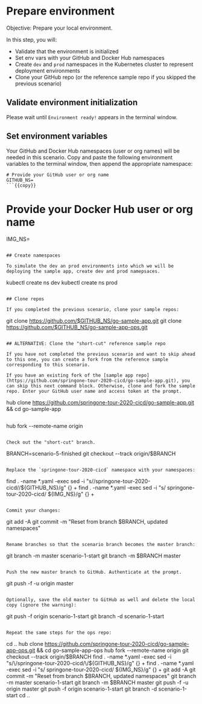 # Prepare environment

Objective:
Prepare your local environment.

In this step, you will:
- Validate that the environment is initialized
- Set env vars with your GitHub and Docker Hub namespaces
- Create `dev` and `prod` namespaces in the Kubernetes cluster to represent deployment environments
- Clone your GitHub repo (or the reference sample repo if you skipped the previous scenario)

## Validate environment initialization

Please wait until `Environment ready!` appears in the terminal window.

## Set environment variables

Your GitHub and Docker Hub namespaces (user or org names) will be needed in this scenario.
Copy and paste the following environment variables to the terminal window, then append the appropriate namespace:

```
# Provide your GitHub user or org name
GITHUB_NS=
```{{copy}}

```
# Provide your Docker Hub user or org name
IMG_NS=
```{{copy}}

## Create namespaces

To simulate the dev an prod environments into which we will be deploying the sample app, create dev and prod namepsaces.

```
kubectl create ns dev
kubectl create ns prod
```{{execute}}

## Clone repos

If you completed the previous scenario, clone your sample repos:

```
git clone https://github.com/$GITHUB_NS/go-sample-app.git
git clone https://github.com/$GITHUB_NS/go-sample-app-ops.git
```{{execute}}

## ALTERNATIVE: Clone the "short-cut" reference sample repo

If you have not completed the previous scenario and want to skip ahead to this one, you can create a fork from the reference sample corresponding to this scenario.

If you have an existing fork of the [sample app repo](https://github.com/springone-tour-2020-cicd/go-sample-app.git), you can skip this next command block. Otherwise, clone and fork the sample repo. Enter your GitHub user name and access token at the prompt.

```
hub clone https://github.com/springone-tour-2020-cicd/go-sample-app.git && cd go-sample-app
```{{execute}}

```
hub fork --remote-name origin
```{{execute}}

Check out the "short-cut" branch.
```
BRANCH=scenario-5-finished
git checkout --track origin/$BRANCH
```{{execute}}

Replace the `springone-tour-2020-cicd` namespace with your namespaces:

```
find . -name *.yaml -exec sed -i "s/\/springone-tour-2020-cicd/\/${GITHUB_NS}/g" {} +
find . -name *.yaml -exec sed -i "s/ springone-tour-2020-cicd/ ${IMG_NS}/g" {} +
```{{execute}}

Commit your changes:
```
git add -A
git commit -m "Reset from branch $BRANCH, updated namespaces"
```{{execute}}

Rename branches so that the scenario branch becomes the master branch:

```
git branch -m master scenario-1-start
git branch -m $BRANCH master
```{{execute}}

Push the new master branch to GitHub. Authenticate at the prompt.
```
git push -f -u origin master
```{{execute}}

Optionally, save the old master to GitHub as well and delete the local copy (ignore the warning):
```
git push -f origin scenario-1-start
git branch -d scenario-1-start
```{{execute}}

Repeat the same steps for the ops repo:

```
cd ..
hub clone https://github.com/springone-tour-2020-cicd/go-sample-app-ops.git && cd go-sample-app-ops
hub fork --remote-name origin
git checkout --track origin/$BRANCH
find . -name *.yaml -exec sed -i "s/\/springone-tour-2020-cicd/\/${GITHUB_NS}/g" {} +
find . -name *.yaml -exec sed -i "s/ springone-tour-2020-cicd/ ${IMG_NS}/g" {} +
git add -A
git commit -m "Reset from branch $BRANCH, updated namespaces"
git branch -m master scenario-1-start
git branch -m $BRANCH master
git push -f -u origin master
git push -f origin scenario-1-start
git branch -d scenario-1-start
cd ..
```{{execute}}
